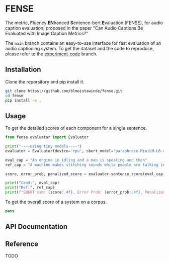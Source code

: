 # FENSE

The metric, **F**luency **EN**hanced **S**entence-bert **E**valuation (FENSE), for audio caption evaluation, proposed in the paper "Can Audio Captions Be Evaluated with Image Caption Metrics?"

The `main` branch contains an easy-to-use interface for fast evaluation of an audio captioning system. To get the dataset and the code to reproduce, please refer to the [experiment-code](https://github.com/blmoistawinde/fense/tree/experiment-code) branch.

## Installation

Clone the reporsitory and pip install it.

```bash
git clone https://github.com/blmoistawinde/fense.git
cd fense
pip install -e .
```

## Usage

To get the detailed scores of each component for a single sentence.

```python
from fense.evaluator import Evaluator

print("----Using tiny models----")
evaluator = Evaluator(device='cpu', sbert_model='paraphrase-MiniLM-L6-v2', echecker_model='echecker_clotho_audiocaps_tiny')

eval_cap = "An engine in idling and a man is speaking and then"
ref_cap = "A machine makes stitching sounds while people are talking in the background"

score, error_prob, penalized_score = evaluator.sentence_score(eval_cap, [ref_cap], return_error_prob=True)

print("Cand:", eval_cap)
print("Ref:", ref_cap)
print(f"SBERT sim: {score:.4f}, Error Prob: {error_prob:.4f}, Penalized score: {penalized_score:.4f}")
```

To get the overall score of a system on a corpus.

```python
pass
```

## API Documentation

## Reference

TODO
